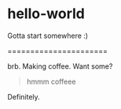 # hello-world
Gotta start somewhere :) 

======================

brb. Making coffee.
Want some?

> hmmm coffeee

Definitely. 
